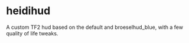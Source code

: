 # heidihud
A custom TF2 hud based on the default and broeselhud_blue, with a few quality of life tweaks.
